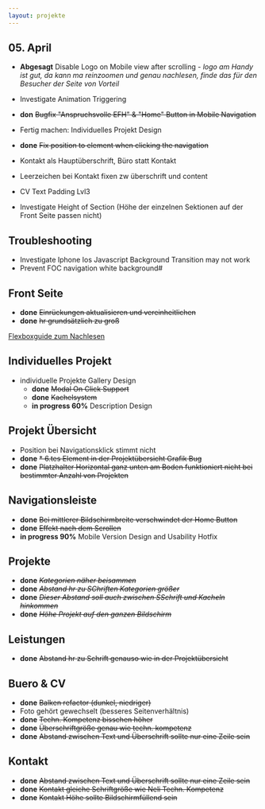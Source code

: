 ```yaml
---
layout: projekte
---
```

## 05. April

* **Abgesagt** Disable Logo on Mobile view after scrolling - *logo am Handy ist gut, da kann ma reinzoomen und genau nachlesen, finde das für den Besucher der Seite von Vorteil*

* Investigate Animation Triggering
* **don** ~~Bugfix "Anspruchsvolle EFH" & "Home" Button in Mobile Navigation~~
* Fertig machen: Individuelles Projekt Design
* **done** ~~Fix position to element when clicking the navigation~~
* Kontakt als Hauptüberschrift, Büro statt Kontakt
* Leerzeichen bei Kontakt fixen zw überschrift und content
* CV Text Padding Lvl3
* Investigate Height of Section (Höhe der einzelnen Sektionen auf der Front Seite passen nicht)

## Troubleshooting

* Investigate Iphone Ios Javascript Background Transition may not work
* Prevent FOC navigation white background#

## Front Seite

  * **done** ~~Einrückungen aktualisieren und vereinheitlichen~~
  * **done** ~~hr grundsätzlich zu groß~~

[Flexboxguide zum Nachlesen](https://css-tricks.com/snippets/css/a-guide-to-flexbox/)

## Individuelles Projekt

* individuelle Projekte Gallery Design
  * **done** ~~Modal On Click Support~~
  * **done** ~~Kachelsystem~~
  * **in progress 60%** Description Design

## Projekt Übersicht

* Position bei Navigationsklick stimmt nicht
* **done** ~~* 6.tes Element in der Projektübersicht Grafik Bug~~
* **done** ~~Platzhalter Horizontal ganz unten am Boden funktioniert nicht bei bestimmter Anzahl von Projekten~~



## Navigationsleiste

* **done** ~~Bei mittlerer Bildschirmbreite verschwindet der Home Button~~
* **done** ~~Effekt nach dem Scrollen~~
* **in progress 90%** Mobile Version Design and Usability Hotfix

## Projekte

* **done** ~~_Kategorien näher beisammen_~~
* **done** ~~_Abstand hr zu SChriften Kategorien größer_~~
* **done** ~~_Dieser Abstand soll auch zwischen SSchrift und Kacheln hinkommen_~~
* **done** ~~_Höhe Projekt auf den ganzen Bildschirm_~~

## Leistungen

* **done** ~~Abstand hr zu Schrift genauso wie in der Projektübersicht~~

## Buero & CV

* **done** ~~Balken refactor (dunkel, niedriger)~~
* Foto gehört gewechselt (besseres Seitenverhältnis)
* **done** ~~Techn. Kompetenz bisschen höher~~
* **done** ~~Überschriftgröße genau wie techn. kompetenz~~
* **done** ~~Abstand zwischen Text und Überschrift sollte nur eine Zeile sein~~

## Kontakt

* **done** ~~Abstand zwischen Text und Überschrift sollte nur eine Zeile sein~~
* **done** ~~Kontakt gleiche Schriftgröße wie Neli Techn. Kompetenz~~
* **done** ~~Kontakt Höhe sollte Bildschirmfüllend sein~~
